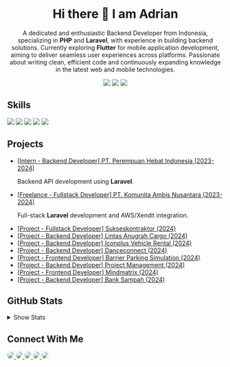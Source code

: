 <p>
<h1 align="center">Hi there 👋 I am Adrian</h1>
<p align="center">
  A dedicated and enthusiastic Backend Developer from Indonesia, specializing in <b>PHP</b> and <b>Laravel</b>, with experience in building backend solutions. Currently exploring <b>Flutter</b> for mobile application development, aiming to deliver seamless user experiences across platforms. Passionate about writing clean, efficient code and continuously expanding knowledge in the latest web and mobile technologies.
</p>

<p align="center">
  <img src="https://badges.pufler.dev/visits/adrianfnd/adrianfnd"/> 
  <img src="https://badges.pufler.dev/repos/adrianfnd"/>
  <img src="https://badges.pufler.dev/commits/monthly/adrianfnd" />
</p>
</p>

<h2>Skills</h2>

<p>
  <img src="https://img.shields.io/badge/-PHP-777BB4?style=flat-square&logo=php&logoColor=white"/>
  <img src="https://img.shields.io/badge/-Laravel-FF2D20?style=flat-square&logo=laravel&logoColor=white"/>
  <img src="https://img.shields.io/badge/-Flutter-02569B?style=flat-square&logo=flutter&logoColor=white"/>
  <img src="https://img.shields.io/badge/-HTML-E34F26?style=flat-square&logo=html5&logoColor=white"/>
  <img src="https://img.shields.io/badge/-CSS3-1572B6?style=flat-square&logo=css3"/>
</p>

<h2>Projects</h2>

<p>

<ul>
  <li>
    <a href="https://www.linkedin.com/company/femalepreneurindonesia" target="_blank">
      [Intern - Backend Developer] PT. Perempuan Hebat Indonesia (2023-2024)
    </a>
    <p>Backend API development using <b>Laravel</b>.</p>
  </li>
  <li>
    <a href="https://www.linkedin.com/company/schoolfess" target="_blank">
      [Freelance - Fullstack Developer] PT. Komunita Ambis Nusantara (2023-2024)
    </a>
    <p>Full-stack <b>Laravel</b> development and AWS/Xendit integration.</p>
  </li>
  <li>
    <a href="https://github.com/adrianfnd/project-sukseskontraktor" target="_blank">
      [Project - Fullstack Developer] Sukseskontraktor (2024)
    </a>
  </li>
  <li>
    <a href="https://github.com/adrianfnd/project-project-lintas-anugrah-cargo" target="_blank">
      [Project - Backend Developer] Lintas Anugrah Cargo (2024)
    </a>
  </li>
  <li>
    <a href="https://github.com/adrianfnd/project-iconplus-vehicle-rental" target="_blank">
      [Project - Backend Developer] Iconplus Vehicle Rental (2024)
    </a>
  </li>
  <li>
    <a href="https://github.com/adrianfnd/project-danceconnect" target="_blank">
      [Project - Backend Developer] Danceconnect (2024)
    </a>
  </li>
  <li>
    <a href="https://github.com/adrianfnd/project-barrier-parking-simulation" target="_blank">
      [Project - Frontend Developer] Barrier Parking Simulation (2024)
    </a>
  </li>
  <li>
    <a href="https://github.com/adrianfnd/project-management" target="_blank">
      [Project - Backend Developer] Project Management (2024)
    </a>
  </li>
  <li>
    <a href="https://github.com/adrianfnd/project-mindmatrix" target="_blank">
      [Project - Frontend Developer] Mindmatrix (2024)
    </a>
  </li>
    <li>
    <a href="https://github.com/adrianfnd/project-bank-sampah-backend" target="_blank">
      [Project - Backend Developer] Bank Sampah (2024)
    </a>
  </li>
</ul>
</p>

<h2>GitHub Stats</h2>

<details>
  <summary>Show Stats</summary>
  <div id="stats" style="display:none;">
    <p align="center">
          <img src="https://github-readme-stats.vercel.app/api/top-langs/?username=adrianfnd&theme=radical&layout=compact"> <br><br>
      <img src="https://github-readme-stats.vercel.app/api?username=adrianfnd&show_icons=true&theme=radical&line_height=27"> <br><br>
      <img src="https://github-readme-streak-stats.herokuapp.com/?user=adrianfnd&show_icons=true&theme=radical&line_height=0">
    </p>
  </div>
</details>

<h2>Connect With Me</h2>

<p>
  <a href="mailto: fernanda.adrian2@gmail.com">
    <img src="https://img.shields.io/badge/-Email-c14438?style=flat-square&logo=Gmail&logoColor=white" style="border-radius: 50%;"/>
  </a>
  <a href="https://www.linkedin.com/in/adrianfnd">
    <img src="https://img.shields.io/badge/-LinkedIn-blue?style=flat-square&logo=Linkedin&logoColor=white" style="border-radius: 50%;"/>
  </a>
  <a href="https://www.instagram.com/adrianfnd">
    <img src="https://img.shields.io/badge/-Instagram-E4405F?style=flat-square&logo=instagram&logoColor=white" style="border-radius: 50%;"/>
  </a>
  <a href="https://www.youtube.com/c/@AdrianFND">
    <img src="https://img.shields.io/badge/-YouTube-FF0000?style=flat-square&logo=youtube&logoColor=white" style="border-radius: 50%;"/>
  </a>
  <a href="https://www.facebook.com/adrianfnd">
    <img src="https://img.shields.io/badge/-Facebook-3b5998?style=flat-square&logo=facebook&logoColor=white" style="border-radius: 50%;"/>
  </a>
</p>
